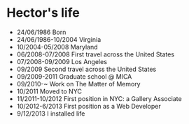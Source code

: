 Hector's life
===============

- 24/06/1986 Born
- 24/06/1986-10/2004 Virginia
- 10/2004-05/2008 Maryland
- 06/2008-07/2008 First travel across the United States
- 07/2008-09/2009 Los Angeles
- 09/2009 Second travel across the United States
- 09/2009-2011 Graduate school @ MICA
- 09/2010-~ Work on The Matter of Memory
- 10/2011 Moved to NYC
- 11/2011-10/2012 First position in NYC: a Gallery Associate
- 10/2012-6/2013 First position as a Web Developer
- 9/12/2013 I installed life
